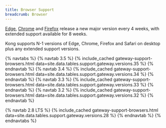 ```yaml
---
title: Browser Support
breadcrumb: Browser
---
```


[Edge](https://blogs.windows.com/msedgedev/2021/07/15/opt-in-extended-stable-release-cycle/), [Chrome](https://www.chromium.org/chrome-release-channels/) and [Firefox](https://support.mozilla.org/en-US/kb/switch-to-firefox-extended-support-release-esr) release a new major version every 4 weeks, with extended support available for 8 weeks.

Kong supports N-1 versions of Edge, Chrome, Firefox and Safari on desktop plus any extended support versions.

{% navtabs %}
  {% navtab 3.5 %}
    {% include_cached gateway-support-browsers.html data=site.data.tables.support.gateway.versions.35 %}
  {% endnavtab %}
  {% navtab 3.4 %}
    {% include_cached gateway-support-browsers.html data=site.data.tables.support.gateway.versions.34 %}
  {% endnavtab %}
  {% navtab 3.3 %}
    {% include_cached gateway-support-browsers.html data=site.data.tables.support.gateway.versions.33 %}
  {% endnavtab %}
  {% navtab 3.2 %}
    {% include_cached gateway-support-browsers.html data=site.data.tables.support.gateway.versions.32 %}
  {% endnavtab %}
<!--  {% navtab 3.1 %}
    {% include_cached gateway-support-browsers.html data=site.data.tables.support.gateway.versions.31 %}
  {% endnavtab %} -->
  {% navtab 2.8 LTS %}
    {% include_cached gateway-support-browsers.html data=site.data.tables.support.gateway.versions.28 %}
  {% endnavtab %}
{% endnavtabs %}
